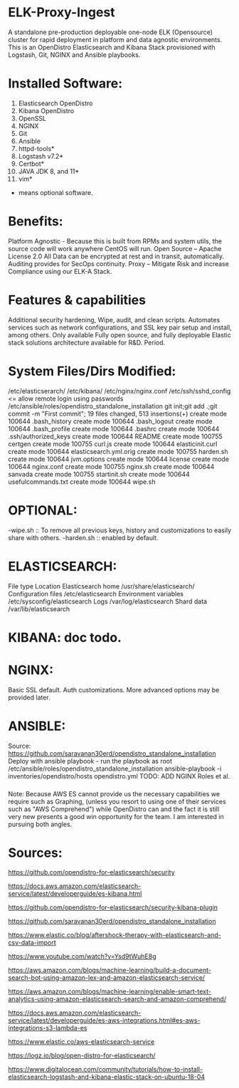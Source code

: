 # ELK-Proxy-Ingest
A standalone pre-production deployable one-node ELK (Opensource) cluster for rapid deployment in platform and data agnostic environments. This is an OpenDistro Elasticsearch and Kibana Stack provisioned with Logstash, Git, NGINX and Ansible playbooks.


# Installed Software:
1. Elasticsearch OpenDistro
2. Kibana OpenDistro
3. OpenSSL
4. NGINX
5. Git
6. Ansible
7. httpd-tools*
8. Logstash v7.2*
9. Certbot*
10. JAVA JDK 8, and 11*
11. vim*

* means optional software.

# Benefits:
Platform Agnostic - Because this is built from RPMs and system utils, the source code will work anywhere CentOS will run.
Open Source – Apache License 2.0
All Data can be encrypted at rest and in transit, automatically.
Auditing provides for SecOps continuity.
Proxy – Mitigate Risk and increase Compliance using our ELK-A Stack.

# Features & capabilities
Additional security hardening, Wipe, audit, and clean scripts.
Automates services such as network configurations, and SSL key pair setup and install, among others.
Only available Fully open source, and fully deployable Elastic stack solutions architecture available for R&D. Period.

# System Files/Dirs Modified:
/etc/elasticserarch/
/etc/kibana/
/etc/nginx/nginx.conf
/etc/ssh/sshd_config <= allow remote login using passwords
/etc/ansible/roles/opendistro_standalone_installation
git init;git add .;git commit -m "First commit";
19 files changed, 513 insertions(+)
 create mode 100644 .bash_history
 create mode 100644 .bash_logout
 create mode 100644 .bash_profile
 create mode 100644 .bashrc
 create mode 100644 .ssh/authorized_keys
 create mode 100644 README
 create mode 100755 certgen
 create mode 100755 curl.js
 create mode 100644 elasticinit.curl
 create mode 100644 elasticsearch.yml.orig
 create mode 100755 harden.sh
 create mode 100644 jvm.options
 create mode 100644 license
 create mode 100644 nginx.conf
 create mode 100755 nginx.sh
 create mode 100644 sanvada
 create mode 100755 startinit.sh
 create mode 100644 usefulcommands.txt
 create mode 100644 wipe.sh


# OPTIONAL:
-wipe.sh :: To remove all previous keys, history and customizations to easily share with others.
-harden.sh :: enabled by default.

# ELASTICSEARCH:

File type		Location
Elasticsearch home	/usr/share/elasticsearch/
Configuration files	/etc/elasticsearch
Environment variables	/etc/sysconfig/elasticsearch
Logs			/var/log/elasticsearch
Shard data		/var/lib/elasticsearch

# KIBANA: doc todo.

# NGINX:
  Basic SSL default. Auth customizations. More advanced options may be provided later.


# ANSIBLE:
Source: https://github.com/saravanan30erd/opendistro_standalone_installation
Deploy with ansible playbook - run the playbook as root
/etc/ansible/roles/opendistro_standalone_installation
ansible-playbook -i inventories/opendistro/hosts opendistro.yml
TODO: ADD NGINX Roles et al.

###

Note: Because AWS ES cannot provide us the necessary capabilities we require such as Graphing, (unless you resort to using one of their services such as "AWS Comprehend") while OpenDistro can and the fact it is still very new presents a good win opportunity for the team. I am interested in pursuing both angles.

# Sources:
https://github.com/opendistro-for-elasticsearch/security

https://docs.aws.amazon.com/elasticsearch-service/latest/developerguide/es-kibana.html

https://github.com/opendistro-for-elasticsearch/security-kibana-plugin

https://github.com/saravanan30erd/opendistro_standalone_installation

https://www.elastic.co/blog/aftershock-therapy-with-elasticsearch-and-csv-data-import

https://www.youtube.com/watch?v=Ysd9tWuhE8g

https://aws.amazon.com/blogs/machine-learning/build-a-document-search-bot-using-amazon-lex-and-amazon-elasticsearch-service/

https://aws.amazon.com/blogs/machine-learning/enable-smart-text-analytics-using-amazon-elasticsearch-search-and-amazon-comprehend/

https://docs.aws.amazon.com/elasticsearch-service/latest/developerguide/es-aws-integrations.html#es-aws-integrations-s3-lambda-es

https://www.elastic.co/aws-elasticsearch-service

https://logz.io/blog/open-distro-for-elasticsearch/

https://www.digitalocean.com/community/tutorials/how-to-install-elasticsearch-logstash-and-kibana-elastic-stack-on-ubuntu-18-04

